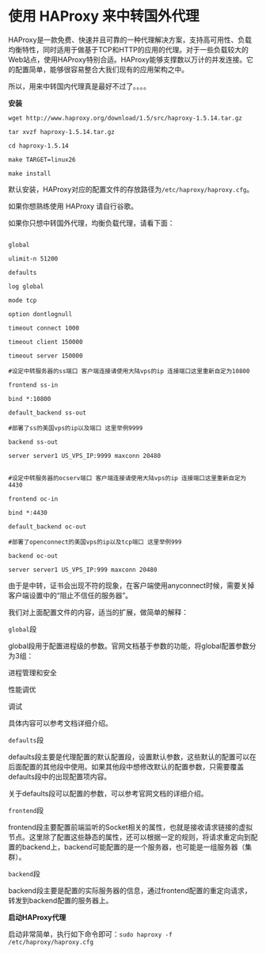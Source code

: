 # 使用 HAProxy 来中转国外代理

HAProxy是一款免费、快速并且可靠的一种代理解决方案，支持高可用性、负载均衡特性，同时适用于做基于TCP和HTTP的应用的代理。对于一些负载较大的Web站点，使用HAProxy特别合适。HAProxy能够支撑数以万计的并发连接。它的配置简单，能够很容易整合大我们现有的应用架构之中。

所以，用来中转国内代理真是最好不过了。。。。
  
**安装**

```
wget http://www.haproxy.org/download/1.5/src/haproxy-1.5.14.tar.gz
  
tar xvzf haproxy-1.5.14.tar.gz
  
cd haproxy-1.5.14
  
make TARGET=linux26
  
make install
```

  
默认安装，HAProxy对应的配置文件的存放路径为`/etc/haproxy/haproxy.cfg`。
  
如果你想熟练使用 HAProxy 请自行谷歌。
  
如果你只想中转国外代理，均衡负载代理，请看下面：

```

global
  
ulimit-n 51200

defaults
  
log global
  
mode tcp
  
option dontlognull
  
timeout connect 1000
  
timeout client 150000
  
timeout server 150000
  
#设定中转服务器的ss端口 客户端连接请使用大陆vps的ip 连接端口这里重新自定为10800
  
frontend ss-in
  
bind *:10800
  
default_backend ss-out
  
#部署了ss的美国vps的ip以及端口 这里举例9999
  
backend ss-out
  
server server1 US_VPS_IP:9999 maxconn 20480

  
#设定中转服务器的ocserv端口 客户端连接请使用大陆vps的ip 连接端口这里重新自定为4430
  
frontend oc-in
  
bind *:4430
  
default_backend oc-out
  
#部署了openconnect的美国vps的ip以及tcp端口 这里举例999
  
backend oc-out
  
server server1 US_VPS_IP:999 maxconn 20480
```
 
由于是中转，证书会出现不符的现象，在客户端使用anyconnect时候，需要关掉客户端设置中的“阻止不信任的服务器”。

我们对上面配置文件的内容，适当的扩展，做简单的解释：

`global`段
  
global段用于配置进程级的参数。官网文档基于参数的功能，将global配置参数分为3组：

进程管理和安全
  
性能调优
  
调试
  
具体内容可以参考文档详细介绍。

`defaults`段
  
defaults段主要是代理配置的默认配置段，设置默认参数，这些默认的配置可以在后面配置的其他段中使用。如果其他段中想修改默认的配置参数，只需要覆盖defaults段中的出现配置项内容。
  
关于defaults段可以配置的参数，可以参考官网文档的详细介绍。

`frontend`段
  
frontend段主要配置前端监听的Socket相关的属性，也就是接收请求链接的虚拟节点。这里除了配置这些静态的属性，还可以根据一定的规则，将请求重定向到配置的backend上，backend可能配置的是一个服务器，也可能是一组服务器（集群）。

`backend`段
  
backend段主要是配置的实际服务器的信息，通过frontend配置的重定向请求，转发到backend配置的服务器上。

**启动HAProxy代理**

启动非常简单，执行如下命令即可：`sudo haproxy -f /etc/haproxy/haproxy.cfg`

